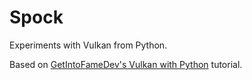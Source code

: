 # Spock

Experiments with Vulkan from Python.

Based on [GetIntoFameDev's Vulkan with Python](https://www.youtube.com/playlist?list=PLn3eTxaOtL2M4qgHpHuxY821C_oX0GvM7) tutorial.

